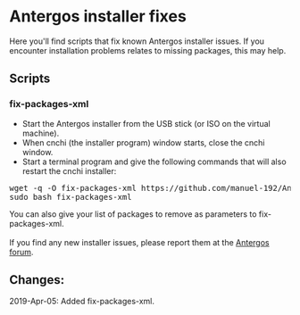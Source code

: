 # Antergos installer fixes

Here you'll find scripts that fix known Antergos installer issues. If you encounter installation problems relates to missing packages, this may help.

## Scripts
### fix-packages-xml
- Start the Antergos installer from the USB stick (or ISO on the virtual machine).
- When cnchi (the installer program) window starts, close the cnchi window.
- Start a terminal program and give the following commands that will also restart the cnchi installer:
<pre>
wget -q -O fix-packages-xml https://github.com/manuel-192/Antergos/raw/master/antergos-installer-fixes/fix-packages-xml
sudo bash fix-packages-xml
</pre>
You can also give your list of packages to remove as parameters to fix-packages-xml.
<br><br>
If you find any new installer issues, please report them at the [Antergos forum](https://forum.antergos.com/category/3/installation).

## Changes:

2019-Apr-05: Added fix-packages-xml.
